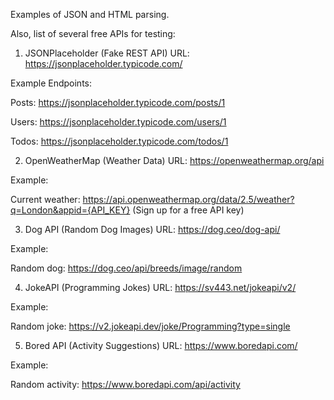 Examples of JSON and HTML parsing.

Also, list of several free APIs for testing:

1. JSONPlaceholder (Fake REST API)
   URL: https://jsonplaceholder.typicode.com/

Example Endpoints:

Posts: https://jsonplaceholder.typicode.com/posts/1

Users: https://jsonplaceholder.typicode.com/users/1

Todos: https://jsonplaceholder.typicode.com/todos/1

2. OpenWeatherMap (Weather Data)
   URL: https://openweathermap.org/api

Example:

Current weather: https://api.openweathermap.org/data/2.5/weather?q=London&appid={API_KEY}
(Sign up for a free API key)

3. Dog API (Random Dog Images)
   URL: https://dog.ceo/dog-api/

Example:

Random dog: https://dog.ceo/api/breeds/image/random

4. JokeAPI (Programming Jokes)
   URL: https://sv443.net/jokeapi/v2/

Example:

Random joke: https://v2.jokeapi.dev/joke/Programming?type=single

5. Bored API (Activity Suggestions)
   URL: https://www.boredapi.com/

Example:

Random activity: https://www.boredapi.com/api/activity